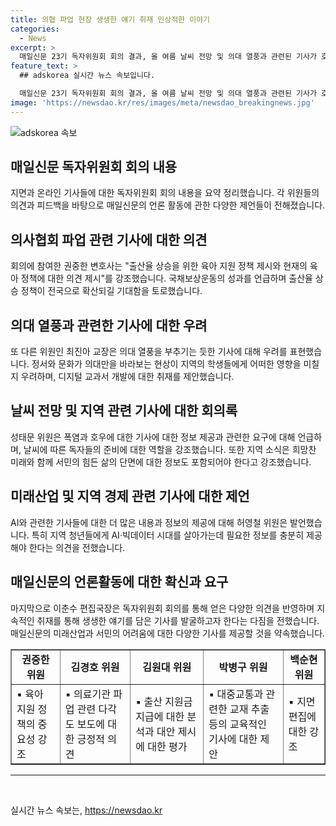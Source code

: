 ```yaml
---
title: 의협 파업 현장 생생한 얘기 취재 인상적한 이야기
categories:
  - News
excerpt: >
  매일신문 23기 독자위원회 회의 결과, 올 여름 날씨 전망 및 의대 열풍과 관련된 기사가 호평을 받았다. 출산율에 대한 일본 산골 마을 사례를 다룬 기사에 대한 긍정적 의견도 있었고, 의대 열풍을 부추기는 기사에 대한 우려도 나왔다. 의료 파업 소식에 대해 다양한 시각을 반영한 기사와 지역 관련 기사들이 언급되었다. 더불어, 지면의 레이아웃과 편집 기능에 대한 의견도 제시되었다. 한 달간의 회의를 통해 현장감 있는 기사와 지역 문제에 대한 다양한 의견을 정책으로 이어나가는 계속되는 취재를 요청하였다.
feature_text: >
  ## adskorea 실시간 뉴스 속보입니다.

  매일신문 23기 독자위원회 회의 결과, 올 여름 날씨 전망 및 의대 열풍과 관련된 기사가 호평을 받았다. 출산율에 대한 일본 산골 마을 사례를 다룬 기사에 대한 긍정적 의견도 있었고, 의대 열풍을 부추기는 기사에 대한 우려도 나왔다. 의료 파업 소식에 대해 다양한 시각을 반영한 기사와 지역 관련 기사들이 언급되었다. 더불어, 지면의 레이아웃과 편집 기능에 대한 의견도 제시되었다. 한 달간의 회의를 통해 현장감 있는 기사와 지역 문제에 대한 다양한 의견을 정책으로 이어나가는 계속되는 취재를 요청하였다.
image: 'https://newsdao.kr/res/images/meta/newsdao_breakingnews.jpg'
---
```


<p><img src="https://newsdao.kr/res/images/meta/newsdao_breakingnews.jpg" alt="adskorea 속보" /></p>

<h2 data-ke-size="size26">매일신문 독자위원회 회의 내용</h2>

<p data-ke-size="size16">지면과 온라인 기사들에 대한 독자위원회 회의 내용을 요약 정리했습니다. 각 위원들의 의견과 피드백을 바탕으로 매일신문의 언론 활동에 관한 다양한 제언들이 전해졌습니다.</p>

<h2 data-ke-size="size24">의사협회 파업 관련 기사에 대한 의견</h2>

<p data-ke-size="size16">회의에 참여한 권중한 변호사는 "출산율 상승을 위한 육아 지원 정책 제시와 현재의 육아 정책에 대한 의견 제시"를 강조했습니다. 국채보상운동의 성과를 언급하며 출산율 상승 정책이 전국으로 확산되길 기대함을 토로했습니다.</p>

<h2 data-ke-size="size24">의대 열풍과 관련한 기사에 대한 우려</h2>

<p data-ke-size="size16">또 다른 위원인 최진아 교장은 의대 열풍을 부추기는 듯한 기사에 대해 우려를 표현했습니다. 정서와 문화가 의대만을 바라보는 현상이 지역의 학생들에게 어떠한 영향을 미칠지 우려하며, 디지털 교과서 개발에 대한 취재를 제안했습니다.</p>

<h2 data-ke-size="size24">날씨 전망 및 지역 관련 기사에 대한 회의록</h2>

<p data-ke-size="size16">성태문 위원은 폭염과 호우에 대한 기사에 대한 정보 제공과 관련한 요구에 대해 언급하며, 날씨에 따른 독자들의 준비에 대한 역할을 강조했습니다. 또한 지역 소식은 희망찬 미래와 함께 서민의 힘든 삶의 단면에 대한 정보도 포함되어야 한다고 강조했습니다.</p>

<h2 data-ke-size="size24">미래산업 및 지역 경제 관련 기사에 대한 제언</h2>

<p data-ke-size="size16">AI와 관련한 기사들에 대한 더 많은 내용과 정보의 제공에 대해 허영철 위원은 발언했습니다. 특히 지역 청년들에게 AI·빅데이터 시대를 살아가는데 필요한 정보를 충분히 제공해야 한다는 의견을 전했습니다.</p>

<h2 data-ke-size="size24">매일신문의 언론활동에 대한 확신과 요구</h2>

<p data-ke-size="size16">마지막으로 이춘수 편집국장은 독자위원회 회의를 통해 얻은 다양한 의견을 반영하며 지속적인 취재를 통해 생생한 얘기를 담은 기사를 발굴하고자 한다는 다짐을 전했습니다. 매일신문의 미래산업과 서민의 어려움에 대한 다양한 기사를 제공할 것을 약속했습니다.</p>

<table style="width: 100%;" border="1">
<tbody>
<tr>
<td style="text-align: center; height: 17px;"><b>권중한 위원</b></td>
<td style="text-align: center; height: 17px;"><b>김경호 위원</b></td>
<td style="text-align: center; height: 17px;"><b>김원대 위원</b></td>
<td style="text-align: center; height: 17px;"><b>박병구 위원</b></td>
<td style="text-align: center; height: 17px;"><b>백순현 위원</b></td>
</tr>
<tr>
<td style="height: 17px;">▪ 육아 지원 정책의 중요성 강조</td>
<td style="height: 17px;">▪ 의료기관 파업 관련 다각도 보도에 대한 긍정적 의견</td>
<td style="height: 17px;">▪ 출산 지원금 지급에 대한 분석과 대안 제시에 대한 평가</td>
<td style="height: 17px;">▪ 대중교통과 관련한 교재 추출 등의 교육적인 기사에 대한 제안</td>
<td style="height: 17px;">▪ 지면 편집에 대한 강조</td>
</tr>
</tbody>
</table>

<hr>

<p data-ke-size="size16">&nbsp;</p>
실시간 뉴스 속보는, <a href="https://newsdao.kr" rel="dofollow">https://newsdao.kr</a>


